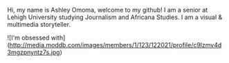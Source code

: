Hi, my name is Ashley Omoma, welcome to my github! I am a senior at Lehigh University studying Journalism and Africana Studies. I am a visual & multimedia storyteller. 

![I'm obsessed with] (http://media.moddb.com/images/members/1/123/122021/profile/c9lzmv4d3mgzpnyntz7s.jpg)
